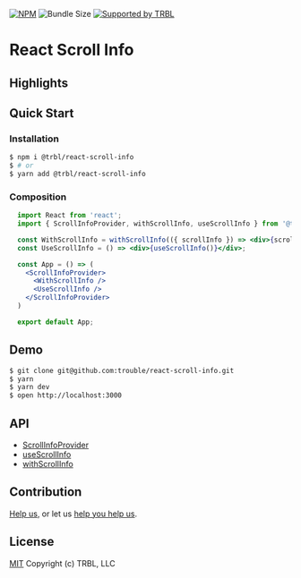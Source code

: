 [![NPM](https://img.shields.io/npm/v/@trbl/react-scroll-info)](https://www.npmjs.com/@trbl/react-scroll-info)
![Bundle Size](https://img.shields.io/bundlephobia/minzip/@trbl/react-scroll-info?label=zipped)
[![Supported by TRBL](https://img.shields.io/badge/supported_by-TRBL-black)](https://github.com/trouble)

# React Scroll Info

## Highlights

## Quick Start

### Installation

```bash
$ npm i @trbl/react-scroll-info
$ # or
$ yarn add @trbl/react-scroll-info
```

### Composition

```jsx
  import React from 'react';
  import { ScrollInfoProvider, withScrollInfo, useScrollInfo } from '@trbl/react-scroll-info';

  const WithScrollInfo = withScrollInfo(({ scrollInfo }) => <div>{scrollInfo}</div>);
  const UseScrollInfo = () => <div>{useScrollInfo()}</div>;

  const App = () => (
    <ScrollInfoProvider>
      <WithScrollInfo />
      <UseScrollInfo />
    </ScrollInfoProvider>
  )

  export default App;
```

## Demo

```bash
$ git clone git@github.com:trouble/react-scroll-info.git
$ yarn
$ yarn dev
$ open http://localhost:3000
```

## API

  - [ScrollInfoProvider](./src/ScrollInfoProvider/README.md)
  - [useScrollInfo](./src/useScrollInfo/README.md)
  - [withScrollInfo](./src/withScrollInfo/README.md)

## Contribution

[Help us,](https://github.com/trouble/.github/blob/master/CONTRIBUTING.md) or let us [help you help us](https://github.com/trouble/.github/blob/master/SUPPORT.md).

## License

[MIT](https://github.com/trouble/react-scroll-info/blob/master/LICENSE) Copyright (c) TRBL, LLC
